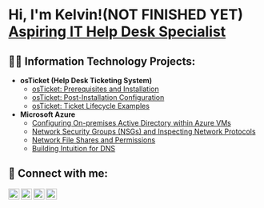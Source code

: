 <h1>Hi, I'm Kelvin!(NOT FINISHED YET) <br/><a href="https://github.com/joshmadakor1">Aspiring IT Help Desk Specialist</a> <a href="https://www.linkedin.com/in/joshmadakor/"></a> <a href="https://www.youtube.com/c/joshmadakor"></a></h1>

<h2>👨‍💻 Information Technology Projects:</h2>

- <b>osTicket (Help Desk Ticketing System)</b>
  - [osTicket: Prerequisites and Installation](https://github.com/Kelvin-Castillo/osticket-prereqs)
  - [osTicket: Post-Installation Configuration](https://github.com/Kelvin-Castillo/osTicketPostConfigurationSetup/blob/main/README.md)
  - [osTicket: Ticket Lifecycle Examples](https://github.com/Kelvin-Castillo/osTicket-LifeCycle-Examples/blob/main/README.md)
- <b>Microsoft Azure </b>
  - [Configuring On-premises Active Directory within Azure VMs](https://github.com/Kelvin-Castillo/Owner-avatar-Configuring-On-premises-Active-Directory-within-Azure-VMs/blob/main/README.md)
  - [Network Security Groups (NSGs) and Inspecting Network Protocols](https://github.com/Kelvin-Castillo/-Network-Security-Groups-NSGs-and-Inspecting-Network-Protocols)
  - [Network File Shares and Permissions](https://github.com/Kelvin-Castillo/Network-File-Shares-and-Permissions/blob/main/README.md)
  - [Building Intuition for DNS](https://github.com/Kelvin-Castillo/-Building-Intuition-for-DNS/blob/main/README.md)

<h2> 🤳 Connect with me:</h2>

[<img align="left" alt="JoshMadakor | YouTube" width="22px" src="https://cdn.jsdelivr.net/npm/simple-icons@v3/icons/youtube.svg" />][youtube]
[<img align="left" alt="JoshMadakor | Twitter" width="22px" src="https://cdn.jsdelivr.net/npm/simple-icons@v3/icons/twitter.svg" />][twitter]
[<img align="left" alt="JoshMadakor | LinkedIn" width="22px" src="https://cdn.jsdelivr.net/npm/simple-icons@v3/icons/linkedin.svg" />][linkedin]
[<img align="left" alt="JoshMadakor | Instagram" width="22px" src="https://cdn.jsdelivr.net/npm/simple-icons@v3/icons/instagram.svg" />][instagram]

[twitter]: https://twitter.com/joshmadakor
[youtube]: https://www.youtube.com/c/joshmadakor
[instagram]: https://www.instagram.com/joshmadakor/
[linkedin]: https://linkedin.com/in/joshmadakor

<!--
**joshmadakor1/joshmadakor1** is a ✨ _special_ ✨ repository because its `README.md` (this file) appears on your GitHub profile.

Here are some ideas to get you started:

- 🔭 I’m currently working on ...
- 🌱 I’m currently learning ...
- 👯 I’m looking to collaborate on ...
- 🤔 I’m looking for help with ...
- 💬 Ask me about ...
- 📫 How to reach me: ...
- 😄 Pronouns: ...
- ⚡ Fun fact: ...
-->
